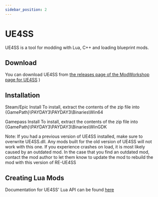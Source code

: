 ```yaml
---
sidebar_position: 2
---
```


# UE4SS

UE4SS is a tool for modding with Lua, C++ and loading blueprint mods.

## Download
You can download UE4SS from [the releases page of the ModWorkshop page for UE4SS](https://modworkshop.net/mod/47771)
)

## Installation
Steam/Epic Install
To install, extract the contents of the zip file into {GamePath}\PAYDAY3\PAYDAY3\Binaries\Win64

Gamepass Install
To install, extract the contents of the zip file into {GamePath}\PAYDAY3\PAYDAY3\Binaries\WinGDK

Note:
If you had a previous version of UE4SS installed, make sure to overwrite UE4SS.dll.
Any mods built for the old version of UE4SS will not work with this one. If you experience crashes on load, it is most likely caused by an outdated mod.
In the case that you find an outdated mod, contact the mod author to let them know to update the mod to rebuild the mod with this version of RE-UE4SS

## Creating Lua Mods
Documentation for UE4SS' Lua API can be found [here](https://docs.ue4ss.com/lua-api.html)

